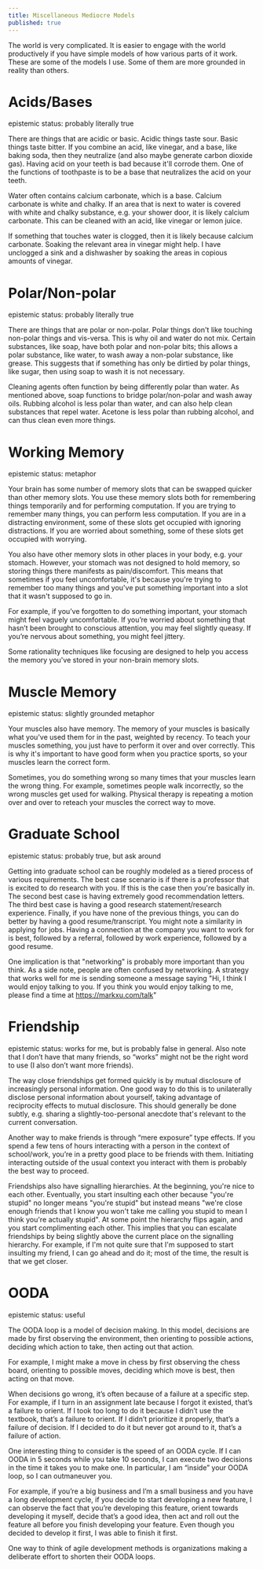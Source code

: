 ```yaml
---
title: Miscellaneous Mediocre Models
published: true
---
```


The world is very complicated. It is easier to engage with the world productively if you have simple models of how various parts of it work. These are some of the models I use. Some of them are more grounded in reality than others.

# Acids/Bases
epistemic status: probably literally true

There are things that are acidic or basic. Acidic things taste sour. Basic things taste bitter. If you combine an acid, like vinegar, and a base, like baking soda, then they neutralize (and also maybe generate carbon dioxide gas).
Having acid on your teeth is bad because it'll corrode them. One of the functions of toothpaste is to be a base that neutralizes the acid on your teeth.

Water often contains calcium carbonate, which is a base. Calcium carbonate is white and chalky. If an area that is next to water is covered with white and chalky substance, e.g. your shower door, it is likely calcium carbonate. This can be cleaned with an acid, like vinegar or lemon juice.

If something that touches water is clogged, then it is likely because calcium carbonate. Soaking the relevant area in vinegar might help. I have unclogged a sink and a dishwasher by soaking the areas in copious amounts of vinegar.

# Polar/Non-polar
epistemic status: probably literally true

There are things that are polar or non-polar. Polar things don't like touching non-polar things and vis-versa. This is why oil and water do not mix. Certain substances, like soap, have both polar and non-polar bits; this allows a polar substance, like water, to wash away a non-polar substance, like grease. This suggests that if something has only be dirtied by polar things, like sugar, then using soap to wash it is not necessary.

Cleaning agents often function by being differently polar than water. As mentioned above, soap functions to bridge polar/non-polar and wash away oils. Rubbing alcohol is less polar than water, and can also help clean substances that repel water. Acetone is less polar than rubbing alcohol, and can thus clean even more things.

# Working Memory
epistemic status: metaphor

Your brain has some number of memory slots that can be swapped quicker than other memory slots. You use these memory slots both for remembering things temporarily and for performing computation. If you are trying to remember many things, you can perform less computation. If you are in a distracting environment, some of these slots get occupied with ignoring distractions. If you are worried about something, some of these slots get occupied with worrying.

You also have other memory slots in other places in your body, e.g. your stomach. However, your stomach was not designed to hold memory, so storing things there manifests as pain/discomfort. This means that sometimes if you feel uncomfortable, it's because you're trying to remember too many things and you've put something important into a slot that it wasn't supposed to go in.

For example, if you’ve forgotten to do something important, your stomach might feel vaguely uncomfortable. If you’re worried about something that hasn’t been brought to conscious attention, you may feel slightly queasy. If you’re nervous about something, you might feel jittery.

Some rationality techniques like focusing are designed to help you access the memory you've stored in your non-brain memory slots.

# Muscle Memory
epistemic status: slightly grounded metaphor

Your muscles also have memory. The memory of your muscles is basically what you've used them for in the past, weighted by recency. To teach your muscles something, you just have to perform it over and over correctly. This is why it's important to have good form when you practice sports, so your muscles learn the correct form.

Sometimes, you do something wrong so many times that your muscles learn the wrong thing. For example, sometimes people walk incorrectly, so the wrong muscles get used for walking. Physical therapy is repeating a motion over and over to reteach your muscles the correct way to move.

# Graduate School
epistemic status: probably true, but ask around

Getting into graduate school can be roughly modeled as a tiered process of various requirements. The best case scenario is if there is a professor that is excited to do research with you. If this is the case then you're basically in. The second best case is having extremely good recommendation letters. The third best case is having a good research statement/research experience. Finally, if you have none of the previous things, you can do better by having a good resume/transcript.
You might note a similarity in applying for jobs. Having a connection at the company you want to work for is best, followed by a referral, followed by work experience, followed by a good resume.

One implication is that "networking" is probably more important than you think. As a side note, people are often confused by networking. A strategy that works well for me is sending someone a message saying "Hi, I think I would enjoy talking to you. If you think you would enjoy talking to me, please find a time at https://markxu.com/talk"

# Friendship
epistemic status: works for me, but is probably false in general. Also note that I don’t have that many friends, so “works” might not be the right word to use (I also don’t want more friends).

The way close friendships get formed quickly is by mutual disclosure of increasingly personal information. One good way to do this is to unilaterally disclose personal information about yourself, taking advantage of reciprocity effects to mutual disclosure. This should generally be done subtly, e.g. sharing a slightly-too-personal anecdote that's relevant to the current conversation.

Another way to make friends is through “mere exposure” type effects. If you spend a few tens of hours interacting with a person in the context of school/work, you’re in a pretty good place to be friends with them. Initiating interacting outside of the usual context you interact with them is probably the best way to proceed.

Friendships also have signalling hierarchies. At the beginning, you're nice to each other. Eventually, you start insulting each other because "you're stupid" no longer means "you're stupid" but instead means "we're close enough friends that I know you won't take me calling you stupid to mean I think you're actually stupid". At some point the hierarchy flips again, and you start complimenting each other. This implies that you can escalate friendships by being slightly above the current place on the signalling hierarchy. For example, if I'm not quite sure that I'm supposed to start insulting my friend, I can go ahead and do it; most of the time, the result is that we get closer.

# OODA
epistemic status: useful

The OODA loop is a model of decision making. In this model, decisions are made by first observing the environment, then orienting to possible actions, deciding which action to take, then acting out that action. 

For example, I might make a move in chess by first observing the chess board, orienting to possible moves, deciding which move is best, then acting on that move.

When decisions go wrong, it’s often because of a failure at a specific step. For example, if I turn in an assignment late because I forgot it existed, that’s a failure to orient. If I took too long to do it because I didn’t use the textbook, that’s a failure to orient. If I didn’t prioritize it properly, that’s a failure of decision. If I decided to do it but never got around to it, that’s a failure of action.

One interesting thing to consider is the speed of an OODA cycle. If I can OODA in 5 seconds while you take 10 seconds, I can execute two decisions in the time it takes you to make one. In particular, I am “inside” your OODA loop, so I can outmaneuver you. 

For example, if you’re a big business and I’m a small business and you have a long development cycle, if you decide to start developing a new feature, I can observe the fact that you’re developing this feature, orient towards developing it myself, decide that’s a good idea, then act and roll out the feature all before you finish developing your feature. Even though you decided to develop it first, I was able to finish it first.

One way to think of agile development methods is organizations making a deliberate effort to shorten their OODA loops.
